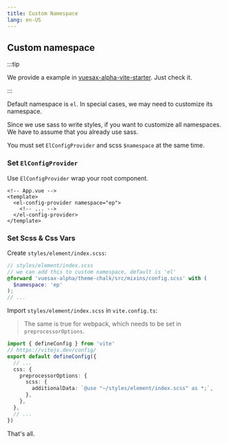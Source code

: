 ```yaml
---
title: Custom Namespace
lang: en-US
---
```


## Custom namespace<VersionTag version="2.2.0" />

:::tip

We provide a example in [vuesax-alpha-vite-starter](https://github.com/vuesax-alphax/vuesax-alpha-vite-starter).
Just check it.

:::

Default namespace is `el`.
In special cases, we may need to customize its namespace.

Since we use sass to write styles, if you want to customize all namespaces.
We have to assume that you already use sass.

You must set `ElConfigProvider` and scss `$namespace` at the same time.

### Set `ElConfigProvider`

Use `ElConfigProvider` wrap your root component.

```vue
<!-- App.vue -->
<template>
  <el-config-provider namespace="ep">
    <!-- ... -->
  </el-config-provider>
</template>
```

### Set Scss & Css Vars

Create `styles/element/index.scss`:

```scss
// styles/element/index.scss
// we can add this to custom namespace, default is 'el'
@forward 'vuesax-alpha/theme-chalk/src/mixins/config.scss' with (
  $namespace: 'ep'
);
// ...
```

Import `styles/element/index.scss` in `vite.config.ts`:

> The same is true for webpack, which needs to be set in `preprocessorOptions`.

```ts
import { defineConfig } from 'vite'
// https://vitejs.dev/config/
export default defineConfig({
  // ...
  css: {
    preprocessorOptions: {
      scss: {
        additionalData: `@use "~/styles/element/index.scss" as *;`,
      },
    },
  },
  // ...
})
```

That's all.
